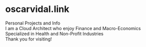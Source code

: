 # oscarvidal.link
Personal Projects and Info
<br>
I am a Cloud Architect who enjoy Finance and Macro-Economics 
<br>
Specialized in Health and Non-Profit Industries
<br>
Thank you for visiting!
